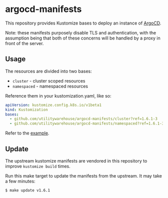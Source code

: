 # argocd-manifests

This repository provides Kustomize bases to deploy an instance of
[ArgoCD](https://argoproj.github.io/argo-cd/).

Note: these manifests purposely disable TLS and authentication, with the
assumption being that both of these concerns will be handled by a proxy in front
of the server.

## Usage

The resources are divided into two bases:

- `cluster` - cluster scoped resources
- `namespaced` - namespaced resources

Reference them in your kustomization.yaml, like so:

```yaml
apiVersion: kustomize.config.k8s.io/v1beta1
kind: Kustomization
bases:
  - github.com/utilitywarehouse/argocd-manifests/cluster?ref=1.6.1-3
  - github.com/utilitywarehouse/argocd-manifests/namespaced?ref=1.6.1-3
```

Refer to the [example](example/).

## Update

The upstream kustomize manifests are vendored in this repository to improve `kustomize build` times.

Run this make target to update the manifests from the upstream. It may take a
few minutes:

```
$ make update v1.6.1
```
